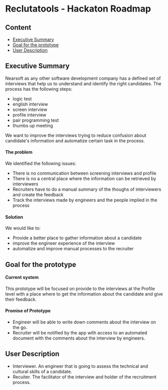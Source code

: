 # Reclutatools - Hackaton Roadmap

## Content

- [Executive Summary](#executive-summary)
- [Goal for the prototype](#goal-for-the-prototype)
- [User Description](#user-description)

## Executive Summary
Nearsoft as any other software development company has a defined set of interviews that help us to understand and identify the right candidates. The process has the following steps:
- logic test
- english interview
- screen interview
- profile interview
- pair programming test
- thumbs up meeting

We want to improve the interviews trying to reduce confusion about candidate's information and automatize certain task in the process.

#### The problem

We identified the following issues:
- There is no communication between screening interviews and profile
- There is no a central place where the information can be retrieved by interviewers
- Recruiters have to do a manual summary of the thoughs of interviewers and create the feedback
- Track the interviews made by engineers and the people implied in the process

#### Solution
We would like to:
 - Provide a better place to gather information about a candidate
 - improve the engineer experience of the interview
 - automatize and improve  manual processes to the recruiter

## Goal for the prototype

#### Current system
This prototype will be focused on provide to the interviews at the Profile level with a place where to get the information about the candidate and give their feedback.

#### Promise of Prototype
- Engineer will be able to write down comments about the interview on the go.
- Recruiter will be notified by the app with access to an automated document with the comments about the interview by engineers.

## User Description
- Interviewer. An engineer that is going to assess the technical and cultural skills of a candidate.
- Recuiter. The facilitator of the interview and holder of the recruitment process. 
